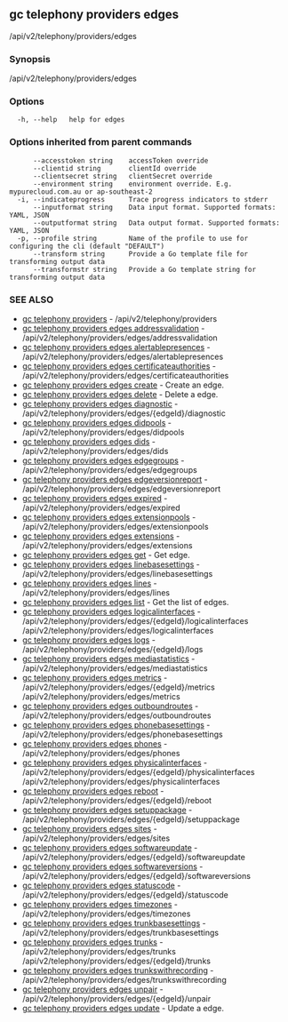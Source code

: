 ## gc telephony providers edges

/api/v2/telephony/providers/edges

### Synopsis

/api/v2/telephony/providers/edges

### Options

```
  -h, --help   help for edges
```

### Options inherited from parent commands

```
      --accesstoken string    accessToken override
      --clientid string       clientId override
      --clientsecret string   clientSecret override
      --environment string    environment override. E.g. mypurecloud.com.au or ap-southeast-2
  -i, --indicateprogress      Trace progress indicators to stderr
      --inputformat string    Data input format. Supported formats: YAML, JSON
      --outputformat string   Data output format. Supported formats: YAML, JSON
  -p, --profile string        Name of the profile to use for configuring the cli (default "DEFAULT")
      --transform string      Provide a Go template file for transforming output data
      --transformstr string   Provide a Go template string for transforming output data
```

### SEE ALSO

* [gc telephony providers](gc_telephony_providers.html)	 - /api/v2/telephony/providers
* [gc telephony providers edges addressvalidation](gc_telephony_providers_edges_addressvalidation.html)	 - /api/v2/telephony/providers/edges/addressvalidation
* [gc telephony providers edges alertablepresences](gc_telephony_providers_edges_alertablepresences.html)	 - /api/v2/telephony/providers/edges/alertablepresences
* [gc telephony providers edges certificateauthorities](gc_telephony_providers_edges_certificateauthorities.html)	 - /api/v2/telephony/providers/edges/certificateauthorities
* [gc telephony providers edges create](gc_telephony_providers_edges_create.html)	 - Create an edge.
* [gc telephony providers edges delete](gc_telephony_providers_edges_delete.html)	 - Delete a edge.
* [gc telephony providers edges diagnostic](gc_telephony_providers_edges_diagnostic.html)	 - /api/v2/telephony/providers/edges/{edgeId}/diagnostic
* [gc telephony providers edges didpools](gc_telephony_providers_edges_didpools.html)	 - /api/v2/telephony/providers/edges/didpools
* [gc telephony providers edges dids](gc_telephony_providers_edges_dids.html)	 - /api/v2/telephony/providers/edges/dids
* [gc telephony providers edges edgegroups](gc_telephony_providers_edges_edgegroups.html)	 - /api/v2/telephony/providers/edges/edgegroups
* [gc telephony providers edges edgeversionreport](gc_telephony_providers_edges_edgeversionreport.html)	 - /api/v2/telephony/providers/edges/edgeversionreport
* [gc telephony providers edges expired](gc_telephony_providers_edges_expired.html)	 - /api/v2/telephony/providers/edges/expired
* [gc telephony providers edges extensionpools](gc_telephony_providers_edges_extensionpools.html)	 - /api/v2/telephony/providers/edges/extensionpools
* [gc telephony providers edges extensions](gc_telephony_providers_edges_extensions.html)	 - /api/v2/telephony/providers/edges/extensions
* [gc telephony providers edges get](gc_telephony_providers_edges_get.html)	 - Get edge.
* [gc telephony providers edges linebasesettings](gc_telephony_providers_edges_linebasesettings.html)	 - /api/v2/telephony/providers/edges/linebasesettings
* [gc telephony providers edges lines](gc_telephony_providers_edges_lines.html)	 - /api/v2/telephony/providers/edges/lines
* [gc telephony providers edges list](gc_telephony_providers_edges_list.html)	 - Get the list of edges.
* [gc telephony providers edges logicalinterfaces](gc_telephony_providers_edges_logicalinterfaces.html)	 - /api/v2/telephony/providers/edges/{edgeId}/logicalinterfaces /api/v2/telephony/providers/edges/logicalinterfaces
* [gc telephony providers edges logs](gc_telephony_providers_edges_logs.html)	 - /api/v2/telephony/providers/edges/{edgeId}/logs
* [gc telephony providers edges mediastatistics](gc_telephony_providers_edges_mediastatistics.html)	 - /api/v2/telephony/providers/edges/mediastatistics
* [gc telephony providers edges metrics](gc_telephony_providers_edges_metrics.html)	 - /api/v2/telephony/providers/edges/{edgeId}/metrics /api/v2/telephony/providers/edges/metrics
* [gc telephony providers edges outboundroutes](gc_telephony_providers_edges_outboundroutes.html)	 - /api/v2/telephony/providers/edges/outboundroutes
* [gc telephony providers edges phonebasesettings](gc_telephony_providers_edges_phonebasesettings.html)	 - /api/v2/telephony/providers/edges/phonebasesettings
* [gc telephony providers edges phones](gc_telephony_providers_edges_phones.html)	 - /api/v2/telephony/providers/edges/phones
* [gc telephony providers edges physicalinterfaces](gc_telephony_providers_edges_physicalinterfaces.html)	 - /api/v2/telephony/providers/edges/{edgeId}/physicalinterfaces /api/v2/telephony/providers/edges/physicalinterfaces
* [gc telephony providers edges reboot](gc_telephony_providers_edges_reboot.html)	 - /api/v2/telephony/providers/edges/{edgeId}/reboot
* [gc telephony providers edges setuppackage](gc_telephony_providers_edges_setuppackage.html)	 - /api/v2/telephony/providers/edges/{edgeId}/setuppackage
* [gc telephony providers edges sites](gc_telephony_providers_edges_sites.html)	 - /api/v2/telephony/providers/edges/sites
* [gc telephony providers edges softwareupdate](gc_telephony_providers_edges_softwareupdate.html)	 - /api/v2/telephony/providers/edges/{edgeId}/softwareupdate
* [gc telephony providers edges softwareversions](gc_telephony_providers_edges_softwareversions.html)	 - /api/v2/telephony/providers/edges/{edgeId}/softwareversions
* [gc telephony providers edges statuscode](gc_telephony_providers_edges_statuscode.html)	 - /api/v2/telephony/providers/edges/{edgeId}/statuscode
* [gc telephony providers edges timezones](gc_telephony_providers_edges_timezones.html)	 - /api/v2/telephony/providers/edges/timezones
* [gc telephony providers edges trunkbasesettings](gc_telephony_providers_edges_trunkbasesettings.html)	 - /api/v2/telephony/providers/edges/trunkbasesettings
* [gc telephony providers edges trunks](gc_telephony_providers_edges_trunks.html)	 - /api/v2/telephony/providers/edges/trunks /api/v2/telephony/providers/edges/{edgeId}/trunks
* [gc telephony providers edges trunkswithrecording](gc_telephony_providers_edges_trunkswithrecording.html)	 - /api/v2/telephony/providers/edges/trunkswithrecording
* [gc telephony providers edges unpair](gc_telephony_providers_edges_unpair.html)	 - /api/v2/telephony/providers/edges/{edgeId}/unpair
* [gc telephony providers edges update](gc_telephony_providers_edges_update.html)	 - Update a edge.



